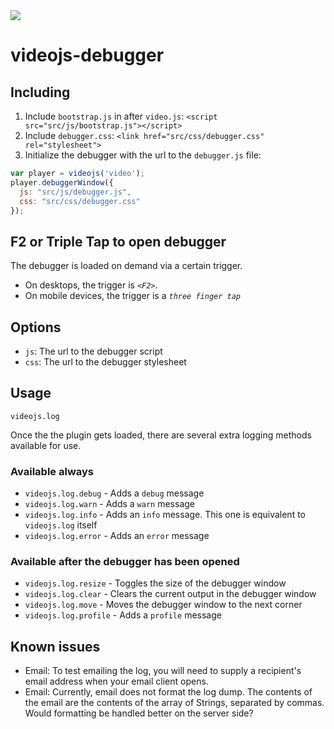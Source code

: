 <a href="http://trunkcity/viewType.html?buildTypeId=ExperimentalVideoJsPlayerDebugger_10Continuous&guest=1">
<img src="http://teamcity/app/rest/builds/buildType:(id:ExperimentalVideoJsPlayerDebugger_10Continuous)/statusIcon"/>
</a>

# videojs-debugger

## Including

1. Include `bootstrap.js` in after `video.js`: `<script src="src/js/bootstrap.js"></script>`
2. Include `debugger.css`: `<link href="src/css/debugger.css" rel="stylesheet">`
3. Initialize the debugger with the url to the `debugger.js` file:

```js
var player = videojs('video');
player.debuggerWindow({
  js: "src/js/debugger.js",
  css: "src/css/debugger.css"
});
```

## F2 or Triple Tap to open debugger

The debugger is loaded on demand via a certain trigger.
* On desktops, the trigger is *`<F2>`*.
* On mobile devices, the trigger is a *`three finger tap`*

## Options

* `js`: The url to the debugger script
* `css`: The url to the debugger stylesheet

## Usage

`videojs.log`

Once the the plugin gets loaded, there are several extra logging methods available for use.
### Available always
* `videojs.log.debug` - Adds a `debug` message
* `videojs.log.warn` - Adds a `warn` message
* `videojs.log.info` - Adds an `info` message. This one is equivalent to `videojs.log` itself
* `videojs.log.error` - Adds an `error` message

### Available after the debugger has been opened
* `videojs.log.resize` - Toggles the size of the debugger window
* `videojs.log.clear` - Clears the current output in the debugger window
* `videojs.log.move` - Moves the debugger window to the next corner
* `videojs.log.profile` - Adds a <code>profile</code> message

## Known issues

* Email: To test emailing the log, you will need to supply a recipient's email address when your email client opens.
* Email: Currently, email does not format the log dump.  The contents of the email are the contents of the array of Strings, separated by commas.  Would formatting be handled better on the server side?
